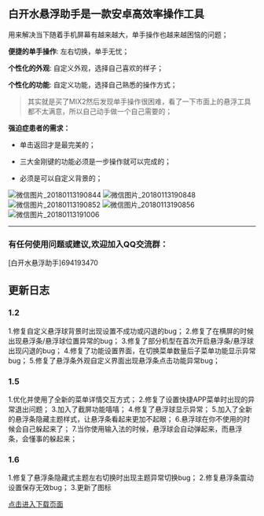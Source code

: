 ## 白开水悬浮助手是一款安卓高效率操作工具

用来解决当下随着手机屏幕有越来越大，单手操作也越来越困恼的问题；

**便捷的单手操作**: 左右切换，单手无忧；

**个性化的外观**: 自定义外观，选择自己喜欢的样子；

**个性化的功能**: 自定义功能，选择自己熟悉的操作方式；

> 其实就是买了MIX2然后发现单手操作很困难，看了一下市面上的悬浮工具都不太满意，所以自己动手做一个自己需要的；

**强迫症患者的需求：**

- 单击返回才是最完美的；

- 三大金刚键的功能必须是一步操作就可以完成的；

- 必须是可以自定义背景的；


![微信图片_20180113190844](images/%E5%BE%AE%E4%BF%A1%E5%9B%BE%E7%89%87_20180113190844.png)
![微信图片_20180113190848](images/%E5%BE%AE%E4%BF%A1%E5%9B%BE%E7%89%87_20180113190848.png)
![微信图片_20180113190852](images/%E5%BE%AE%E4%BF%A1%E5%9B%BE%E7%89%87_20180113190852.png)
![微信图片_20180113190856](images/%E5%BE%AE%E4%BF%A1%E5%9B%BE%E7%89%87_20180113190856.png)
![微信图片_20180113191006](images/%E5%BE%AE%E4%BF%A1%E5%9B%BE%E7%89%87_20180113191006.png)

---
 
### 有任何使用问题或建议,欢迎加入QQ交流群：
[白开水悬浮助手]694193470


## 更新日志

### 1.2
1.修复自定义悬浮球背景时出现设置不成功或闪退的bug；
2.修复了在横屏的时候出现悬浮条/悬浮球位置异常的bug；
3.修复了部分机型在首次开启悬浮条/悬浮球出现闪退的bug；
4.修复了功能设置界面，在切换菜单数量后子菜单功能显示异常bug；
5.修复了悬浮条外观自定义界面出现悬浮条点击功能异常bug；

### 1.5
1.优化并使用了全新的菜单详情交互方式；
2.修复了设置快捷APP菜单时出现的异常退出问题；
3.加入了截屏功能嘻嘻；
4.修复了悬浮球显示异常；
5.加入了全新的悬浮条隐藏主题样式，让悬浮条看起来更加不起眼；
6.悬浮球在你不使用的时候会自己躲起来了；
7.当你使用输入法的时候，悬浮球会自动弹起来，而悬浮条，会懂事的躲起来；

### 1.6
1.修复了悬浮条隐藏式主题左右切换时出现主题异常切换bug；
2.修复悬浮条震动设置保存无效bug；
3.更新了图标

[点击进入下载页面](https://www.coolapk.com/apk/com.skkk.easytouch)
